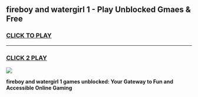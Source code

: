 
## fireboy and watergirl 1 - Play Unblocked Gmaes & Free
<h3>
<a href="https://news.freeplayer.one?title=fireboy_and_watergirl_1&ref=16F">CLICK TO PLAY</a></h3>
<hr>

<h3>
<a href="https://news.freeplayer.one?title=fireboy_and_watergirl_1&ref=16F">CLICK 2 PLAY</a>
  
</h3>

<a href="https://news.freeplayer.one?title=fireboy_and_watergirl_1&ref=16F/"><img src="https://clearcache.store/games.png"></a>


**fireboy and watergirl 1 games unblocked: Your Gateway to Fun and Accessible Online Gaming**
